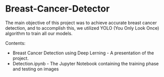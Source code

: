 # Breast-Cancer-Detector
The main objective of this project was to achieve accurate breast cancer detection, and to accomplish this, we utilized YOLO (You Only Look Once) algorithm to train all our models.

Contents:

- Breast Cancer Detection using Deep Lerning - A presentation of the project.
- Detection.ipynb - The Jupyter Notebook containing the training phase and testing on images
